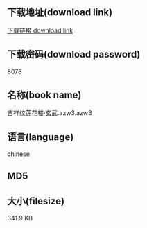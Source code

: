 ## 下载地址(download link)
[下载链接 download link](https://voluble-croquembouche-d321dc.netlify.app/?s=%E5%90%89%E7%A5%A5%E7%BA%B9%E8%8E%B2%E8%8A%B1%E6%A5%BC%C2%B7%E7%8E%84%E6%AD%A6.azw3)

## 下载密码(download password)
8078

## 名称(book name)
吉祥纹莲花楼·玄武.azw3.azw3

## 语言(language)
chinese

## MD5


## 大小(filesize)
341.9 KB
